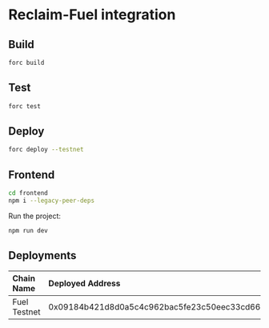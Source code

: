 # Reclaim-Fuel integration

## Build
```bash
forc build
```

## Test
```bash
forc test
```

## Deploy
```bash
forc deploy --testnet
```

## Frontend
```bash
cd frontend 
npm i --legacy-peer-deps
```

Run the project:
```bash
npm run dev
```

## Deployments

| Chain Name | Deployed Address | Explorer Link |
|:-----------|:-----------------|:--------------|
| Fuel Testnet | 0x09184b421d8d0a5c4c962bac5fe23c50eec33cd66920f160f0f1a3fc97c04aef | https://app-testnet.fuel.network/contract/0x09184b421d8d0a5c4c962bac5fe23c50eec33cd66920f160f0f1a3fc97c04aef|
